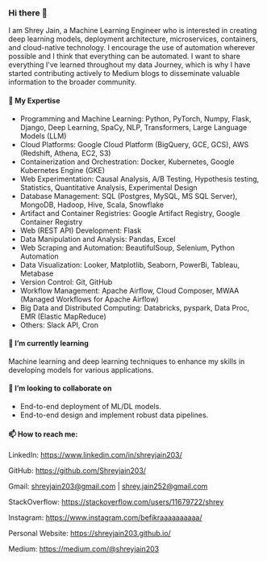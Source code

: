 ### Hi there 👋
I am Shrey Jain, a Machine Learning Engineer who is interested in creating deep learning models, deployment architecture, microservices, containers, and cloud-native technology. I encourage the use of automation wherever possible and I think that everything can be automated. I want to share everything I've learned throughout my data Journey, which is why I have started contributing actively to Medium blogs to disseminate valuable information to the broader community.

#### 🔭 My Expertise
  <ul><li>Programming and Machine Learning: Python, PyTorch, Numpy, Flask, Django, Deep Learning, SpaCy, NLP, Transformers, Large Language Models (LLM)
  <li>Cloud Platforms: Google Cloud Platform (BigQuery, GCE, GCS), AWS (Redshift, Athena, EC2, S3)
  <li>Containerization and Orchestration: Docker, Kubernetes, Google Kubernetes Engine (GKE)
  <li>Web Experimentation: Causal Analysis, A/B Testing, Hypothesis testing, Statistics, Quantitative Analysis, Experimental Design
  <li>Database Management: SQL (Postgres, MySQL, MS SQL Server), MongoDB, Hadoop, Hive, Scala, Snowflake
  <li>Artifact and Container Registries: Google Artifact Registry, Google Container Registry
  <li>Web (REST API) Development: Flask
  <li>Data Manipulation and Analysis: Pandas, Excel
  <li>Web Scraping and Automation: BeautifulSoup, Selenium, Python Automation
  <li>Data Visualization: Looker, Matplotlib, Seaborn, PowerBi, Tableau, Metabase
  <li>Version Control: Git, GitHub
  <li>Workflow Management: Apache Airflow, Cloud Composer, MWAA (Managed Workflows for Apache Airflow)
  <li>Big Data and Distributed Computing: Databricks, pyspark, Data Proc, EMR (Elastic MapReduce)
  <li>Others: Slack API, Cron
  </ul>

#### 🌱 I’m currently learning
Machine learning and deep learning techniques to enhance my skills in developing models for various applications.

#### 👯 I’m looking to collaborate on
<ul><li>End-to-end deployment of ML/DL models.
<li>End-to-end design and implement robust data pipelines.</li></ul>

#### 📫 How to reach me:

LinkedIn: https://www.linkedin.com/in/shreyjain203/

GitHub: https://github.com/Shreyjain203/

Gmail: shreyjain203@gmail.com | shrey.jain252@gmail.com

StackOverflow: https://stackoverflow.com/users/11679722/shrey

Instagram: https://www.instagram.com/befikraaaaaaaaaa/

Personal Website: https://shreyjain203.github.io/

Medium: https://medium.com/@shreyjain203

